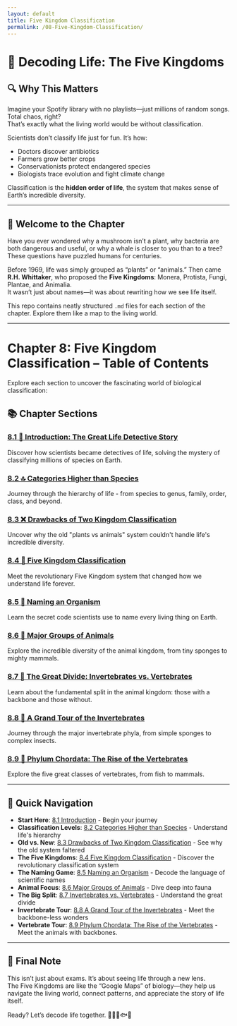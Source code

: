 ```yaml
---
layout: default
title: Five Kingdom Classification
permalink: /08-Five-Kingdom-Classification/
---
```


# 🧬 Decoding Life: The Five Kingdoms  

## 🔍 Why This Matters  
Imagine your Spotify library with no playlists—just millions of random songs. Total chaos, right?  
That’s exactly what the living world would be without classification.  

Scientists don’t classify life just for fun. It’s how:  
- Doctors discover antibiotics  
- Farmers grow better crops  
- Conservationists protect endangered species  
- Biologists trace evolution and fight climate change  

Classification is the **hidden order of life**, the system that makes sense of Earth’s incredible diversity.  

---

## 📖 Welcome to the Chapter  
Have you ever wondered why a mushroom isn’t a plant, why bacteria are both dangerous and useful, or why a whale is closer to you than to a tree?  
These questions have puzzled humans for centuries.  

Before 1969, life was simply grouped as “plants” or “animals.” Then came **R.H. Whittaker**, who proposed the **Five Kingdoms**: Monera, Protista, Fungi, Plantae, and Animalia.  
It wasn’t just about names—it was about rewriting how we see life itself.  

This repo contains neatly structured `.md` files for each section of the chapter. Explore them like a map to the living world.  

---

# Chapter 8: Five Kingdom Classification – Table of Contents

Explore each section to uncover the fascinating world of biological classification:

## 📚 Chapter Sections

### [8.1 🌱 Introduction: The Great Life Detective Story](8.1-introduction.md)
Discover how scientists became detectives of life, solving the mystery of classifying millions of species on Earth.

### [8.2 🔝 Categories Higher than Species](8.2-categories-higher-than-species.md)
Journey through the hierarchy of life - from species to genus, family, order, class, and beyond.

### [8.3 ❌ Drawbacks of Two Kingdom Classification](8.3-drawbacks-of-two-kingdom-classification.md)
Uncover why the old "plants vs animals" system couldn't handle life's incredible diversity.

### [8.4 🏰 Five Kingdom Classification](8.4-five-kingdom-classification.md)
Meet the revolutionary Five Kingdom system that changed how we understand life forever.

### [8.5 📛 Naming an Organism](8.5-naming-an-organism.md)
Learn the secret code scientists use to name every living thing on Earth.

### [8.6 🦁 Major Groups of Animals](8.6-major-groups-of-animals.md)
Explore the incredible diversity of the animal kingdom, from tiny sponges to mighty mammals.

### [8.7 🦴 The Great Divide: Invertebrates vs. Vertebrates](8.7-invertebrata-and-vertebrata.md)
Learn about the fundamental split in the animal kingdom: those with a backbone and those without.

### [8.8 🐠 A Grand Tour of the Invertebrates](8.8-invertebrate-phylum-porifera-to-echinodermata.md)
Journey through the major invertebrate phyla, from simple sponges to complex insects.

### [8.9 🦴 Phylum Chordata: The Rise of the Vertebrates](8.9-phylum-chordata-vertebrata.md)
Explore the five great classes of vertebrates, from fish to mammals.

---

## 🎯 Quick Navigation
- **Start Here**: [8.1 Introduction](8.1-introduction.md) - Begin your journey
- **Classification Levels**: [8.2 Categories Higher than Species](8.2-categories-higher-than-species.md) - Understand life's hierarchy
- **Old vs. New**: [8.3 Drawbacks of Two Kingdom Classification](8.3-drawbacks-of-two-kingdom-classification.md) - See why the old system faltered
- **The Five Kingdoms**: [8.4 Five Kingdom Classification](8.4-five-kingdom-classification.md) - Discover the revolutionary classification system
- **The Naming Game**: [8.5 Naming an Organism](8.5-naming-an-organism.md) - Decode the language of scientific names
- **Animal Focus**: [8.6 Major Groups of Animals](8.6-major-groups-of-animals.md) - Dive deep into fauna
- **The Big Split**: [8.7 Invertebrates vs. Vertebrates](8.7-invertebrata-and-vertebrata.md) - Understand the great divide
- **Invertebrate Tour**: [8.8 A Grand Tour of the Invertebrates](8.8-invertebrate-phylum-porifera-to-echinodermata.md) - Meet the backbone-less wonders
- **Vertebrate Tour**: [8.9 Phylum Chordata: The Rise of the Vertebrates](8.9-phylum-chordata-vertebrata.md) - Meet the animals with backbones.

---

## 🚀 Final Note  
This isn’t just about exams. It’s about seeing life through a new lens.  
The Five Kingdoms are like the “Google Maps” of biology—they help us navigate the living world, connect patterns, and appreciate the story of life itself.  

Ready? Let’s decode life together. 🌱🦠🍄🐟🦋